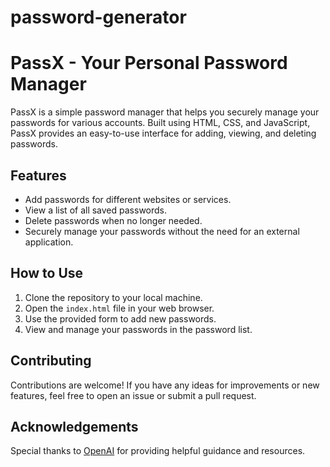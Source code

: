 # password-generator
# PassX - Your Personal Password Manager

PassX is a simple password manager that helps you securely manage your passwords for various accounts. Built using HTML, CSS, and JavaScript, PassX provides an easy-to-use interface for adding, viewing, and deleting passwords.

## Features

- Add passwords for different websites or services.
- View a list of all saved passwords.
- Delete passwords when no longer needed.
- Securely manage your passwords without the need for an external application.

## How to Use

1. Clone the repository to your local machine.
2. Open the `index.html` file in your web browser.
3. Use the provided form to add new passwords.
4. View and manage your passwords in the password list.

## Contributing

Contributions are welcome! If you have any ideas for improvements or new features, feel free to open an issue or submit a pull request.


## Acknowledgements

Special thanks to [OpenAI](https://openai.com) for providing helpful guidance and resources.
